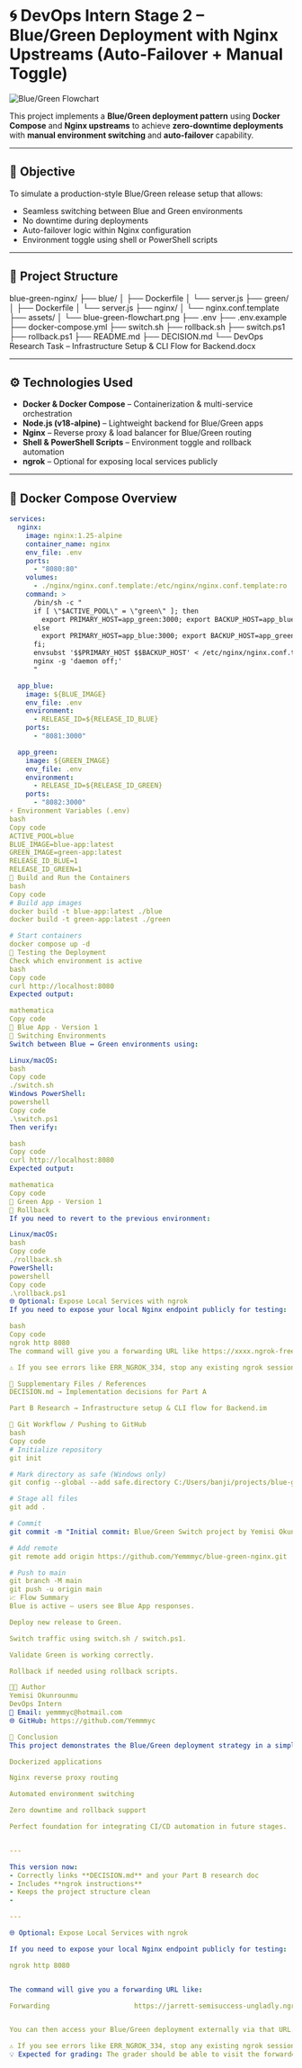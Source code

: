 # 🌀 DevOps Intern Stage 2 – Blue/Green Deployment with Nginx Upstreams (Auto-Failover + Manual Toggle)

![Blue/Green Flowchart](assets/blue-green-flowchart.png)

This project implements a **Blue/Green deployment pattern** using **Docker Compose** and **Nginx upstreams** to achieve **zero-downtime deployments** with **manual environment switching** and **auto-failover** capability.

---

## 🎯 Objective
To simulate a production-style Blue/Green release setup that allows:
- Seamless switching between Blue and Green environments
- No downtime during deployments
- Auto-failover logic within Nginx configuration
- Environment toggle using shell or PowerShell scripts

---

## 🧩 Project Structure

blue-green-nginx/
├── blue/
│   ├── Dockerfile
│   └── server.js
├── green/
│   ├── Dockerfile
│   └── server.js
├── nginx/
│   └── nginx.conf.template
├── assets/
│   └── blue-green-flowchart.png
├── .env
├── .env.example
├── docker-compose.yml
├── switch.sh
├── rollback.sh
├── switch.ps1
├── rollback.ps1
├── README.md
├── DECISION.md
└── DevOps Research Task – Infrastructure Setup & CLI Flow for Backend.docx

---

## ⚙️ Technologies Used
- **Docker & Docker Compose** – Containerization & multi-service orchestration  
- **Node.js (v18-alpine)** – Lightweight backend for Blue/Green apps  
- **Nginx** – Reverse proxy & load balancer for Blue/Green routing  
- **Shell & PowerShell Scripts** – Environment toggle and rollback automation  
- **ngrok** – Optional for exposing local services publicly  

---

## 🐳 Docker Compose Overview

```yaml
services:
  nginx:
    image: nginx:1.25-alpine
    container_name: nginx
    env_file: .env
    ports:
      - "8080:80"
    volumes:
      - ./nginx/nginx.conf.template:/etc/nginx/nginx.conf.template:ro
    command: >
      /bin/sh -c "
      if [ \"$ACTIVE_POOL\" = \"green\" ]; then
        export PRIMARY_HOST=app_green:3000; export BACKUP_HOST=app_blue:3000;
      else
        export PRIMARY_HOST=app_blue:3000; export BACKUP_HOST=app_green:3000;
      fi;
      envsubst '$$PRIMARY_HOST $$BACKUP_HOST' < /etc/nginx/nginx.conf.template > /etc/nginx/nginx.conf &&
      nginx -g 'daemon off;'
      "

  app_blue:
    image: ${BLUE_IMAGE}
    env_file: .env
    environment:
      - RELEASE_ID=${RELEASE_ID_BLUE}
    ports:
      - "8081:3000"

  app_green:
    image: ${GREEN_IMAGE}
    env_file: .env
    environment:
      - RELEASE_ID=${RELEASE_ID_GREEN}
    ports:
      - "8082:3000"
⚡ Environment Variables (.env)
bash
Copy code
ACTIVE_POOL=blue
BLUE_IMAGE=blue-app:latest
GREEN_IMAGE=green-app:latest
RELEASE_ID_BLUE=1
RELEASE_ID_GREEN=1
🚀 Build and Run the Containers
bash
Copy code
# Build app images
docker build -t blue-app:latest ./blue
docker build -t green-app:latest ./green

# Start containers
docker compose up -d
🧪 Testing the Deployment
Check which environment is active
bash
Copy code
curl http://localhost:8080
Expected output:

mathematica
Copy code
💙 Blue App - Version 1
🔁 Switching Environments
Switch between Blue ↔ Green environments using:

Linux/macOS:
bash
Copy code
./switch.sh
Windows PowerShell:
powershell
Copy code
.\switch.ps1
Then verify:

bash
Copy code
curl http://localhost:8080
Expected output:

mathematica
Copy code
💚 Green App - Version 1
🧯 Rollback
If you need to revert to the previous environment:

Linux/macOS:
bash
Copy code
./rollback.sh
PowerShell:
powershell
Copy code
.\rollback.ps1
🌐 Optional: Expose Local Services with ngrok
If you need to expose your local Nginx endpoint publicly for testing:

bash
Copy code
ngrok http 8080
The command will give you a forwarding URL like https://xxxx.ngrok-free.dev.

⚠️ If you see errors like ERR_NGROK_334, stop any existing ngrok sessions or use --pooling-enabled for multiple endpoints.

📁 Supplementary Files / References
DECISION.md → Implementation decisions for Part A

Part B Research → Infrastructure setup & CLI flow for Backend.im

📁 Git Workflow / Pushing to GitHub
bash
Copy code
# Initialize repository
git init

# Mark directory as safe (Windows only)
git config --global --add safe.directory C:/Users/banji/projects/blue-green-nginx

# Stage all files
git add .

# Commit
git commit -m "Initial commit: Blue/Green Switch project by Yemisi Okunrounmu (DevOps Intern)"

# Add remote
git remote add origin https://github.com/Yemmmyc/blue-green-nginx.git

# Push to main
git branch -M main
git push -u origin main
📈 Flow Summary
Blue is active – users see Blue App responses.

Deploy new release to Green.

Switch traffic using switch.sh / switch.ps1.

Validate Green is working correctly.

Rollback if needed using rollback scripts.

👩‍💻 Author
Yemisi Okunrounmu
DevOps Intern
📧 Email: yemmmyc@hotmail.com
🌐 GitHub: https://github.com/Yemmmyc

🏁 Conclusion
This project demonstrates the Blue/Green deployment strategy in a simple but realistic DevOps workflow, complete with:

Dockerized applications

Nginx reverse proxy routing

Automated environment switching

Zero downtime and rollback support

Perfect foundation for integrating CI/CD automation in future stages.


---

This version now:  
- Correctly links **DECISION.md** and your Part B research doc  
- Includes **ngrok instructions**  
- Keeps the project structure clean  
-  

---

🌐 Optional: Expose Local Services with ngrok

If you need to expose your local Nginx endpoint publicly for testing:

ngrok http 8080


The command will give you a forwarding URL like:

Forwarding                     https://jarrett-semisuccess-ungladly.ngrok-free.dev -> http://localhost:8080


You can then access your Blue/Green deployment externally via that URL.

⚠️ If you see errors like ERR_NGROK_334, stop any existing ngrok sessions first, or use --pooling-enabled for multiple endpoints.
💡 Expected for grading: The grader should be able to visit the forwarded URL and see the Blue or Green app response (💙 Blue App / 💚 Green App) depending on the active environment.